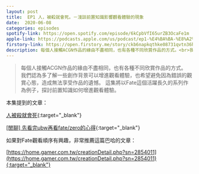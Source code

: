 ```yaml
---
layout: post
title:  EP1 人，被殺就會死。－淺談前置知識影響觀看體驗的現象
date:  2020-06-08
categories: episodes
spotify-link: https://open.spotify.com/episode/6kCpbVfI65urZB3OcaFe1m
apple-link: https://podcasts.apple.com/us/podcast/ep1-%E4%BA%BA-%E8%A2%AB%E6%AE%BA%E5%B0%B1%E6%9C%83%E6%AD%BB-%E6%B7%BA%E8%AB%87%E5%89%8D%E7%BD%AE%E7%9F%A5%E8%AD%98%E5%BD%B1%E9%9F%BF%E8%A7%80%E7%9C%8B%E9%AB%94%E9%A9%97%E7%9A%84%E7%8F%BE%E8%B1%A1/id1515231624?i=1000477202489
firstory-link: https://open.firstory.me/story/ckb6napkqthke08731qvtn36h
description: 每個人接觸ACGN作品的緣由不盡相同，也有各種不同欣賞作品的方式。<br>我們認為多了解一些創作背景可以增進觀看體驗，也希望避免因為錯誤的觀賞心態，造成無法享受作品的遺憾。<br>這集將以Fate這個活躍長久的系列作為例子，探討前置知識如何增進觀看體驗。
---
```


> 每個人接觸ACGN作品的緣由不盡相同，也有各種不同欣賞作品的方式。
> 我們認為多了解一些創作背景可以增進觀看體驗，也希望避免因為錯誤的觀賞心態，造成無法享受作品的遺憾。
> 這集將以Fate這個活躍長久的系列作為例子，探討前置知識如何增進觀看體驗。 

本集提到的文章：

[人被殺就會死](https://zh.moegirl.org/zh-tw/%E4%BA%BA%E8%A2%AB%E6%9D%80%E5%B0%B1%E4%BC%9A%E6%AD%BB#){:target="_blank"}

[[閒聊] 先看完ubw再看fate/zero的心得](https://www.ptt.cc/bbs/C_Chat/M.1584472609.A.937.html){:target="_blank"}

如果對Fate觀看順序有興趣，非常推薦這篇巴哈的文章：

[https://home.gamer.com.tw/creationDetail.php?sn=2854011](https://home.gamer.com.tw/creationDetail.php?sn=2854011){:target="_blank"}

